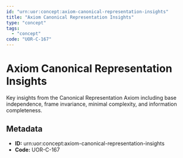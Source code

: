 ```yaml
---
id: "urn:uor:concept:axiom-canonical-representation-insights"
title: "Axiom Canonical Representation Insights"
type: "concept"
tags:
  - "concept"
code: "UOR-C-167"
---
```


# Axiom Canonical Representation Insights

Key insights from the Canonical Representation Axiom including base independence, frame invariance, minimal complexity, and information completeness.

## Metadata

- **ID:** urn:uor:concept:axiom-canonical-representation-insights
- **Code:** UOR-C-167
